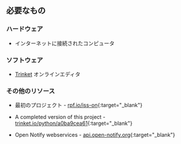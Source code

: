 ## 必要なもの

### ハードウェア

+ インターネットに接続されたコンピュータ

### ソフトウェア

+ [Trinket](https://trinket.io/) オンラインエディタ

### その他のリソース

+ 最初のプロジェクト - [rpf.io/iss-on](http://rpf.io/iss-on){:target="_blank"}

+ A completed version of this project - [trinket.io/python/a0ba9cea61](https://trinket.io/python/a0ba9cea61){:target="_blank"}

+ Open Notify webservices - [api.open-notify.org](http://api.open-notify.org/){:target="_blank"}